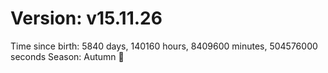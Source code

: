 # Version: v15.11.26
Time since birth: 5840 days, 140160 hours, 8409600 minutes, 504576000 seconds
Season: Autumn 🍁
